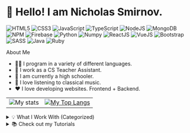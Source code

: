 # 👋 Hello! I am Nicholas Smirnov.

![HTML5](https://img.shields.io/badge/-HTML5/HTML-FF8B09?logo=html5&logoColor=white&style=for-the-badge) 
![CSS3](https://img.shields.io/badge/-CSS3/CSS-0923FF?logo=css3&logoColor=white&style=for-the-badge) 
![JavaScript](https://img.shields.io/badge/-JavaScript-FFA909?logo=JavaScript&logoColor=white&style=for-the-badge) 
![TypeScript](https://img.shields.io/badge/-Typescript-blue?logo=Typescript&logoColor=white&style=for-the-badge)
![NodeJS](https://img.shields.io/badge/-NodeJS-22BD00?logo=nodedotjs&logoColor=white&style=for-the-badge) 
![MongoDB](https://img.shields.io/badge/-MongoDB-22BD00?logo=MongoDB&logoColor=white&style=for-the-badge) 
![NPM](https://img.shields.io/badge/-NPM-darkred?logo=npm&logoColor=white&style=for-the-badge)
![Firebase](https://img.shields.io/badge/-Firebase-FF8B09?logo=Firebase&logoColor=white&style=for-the-badge) 
![Python](https://img.shields.io/badge/-Python-darkblue?logo=Python&logoColor=white&style=for-the-badge)
![Numpy](https://img.shields.io/badge/-Numpy-teal?logo=Numpy&logoColor=white&style=for-the-badge)
![ReactJS](https://img.shields.io/badge/-ReactJs-33BBFF?logo=react&logoColor=white&style=for-the-badge) 
![VueJS](https://img.shields.io/badge/-VUE.JS-22BD00?logo=vuedotjs&logoColor=white&style=for-the-badge) 
![Bootstrap](https://img.shields.io/badge/-Bootstrap-purple?logo=Bootstrap&logoColor=white&style=for-the-badge) 
![SASS](https://img.shields.io/badge/-Sass-E75480?logo=sass&logoColor=white&style=for-the-badge)
![Java](https://img.shields.io/badge/-Java-red?logo=Java&logoColor=white&style=for-the-badge) 
![Ruby](https://img.shields.io/badge/-Ruby-darkred?logo=Ruby&logoColor=white&style=for-the-badge)
<!--
![C#](https://img.shields.io/badge/-C++-22BD00?logo=csharp&logoColor=white&style=for-the-badge)
![C++](https://img.shields.io/badge/-C++-blue?logo=c%2B%2B&logoColor=white&style=for-the-badge)
-->
About Me

 - 👨‍💻 I program in a variety of different languages.
 - 💼 I work as a CS Teacher Assistant.
 - 🏫 I am currently a high schooler.
 - 🎵 I love listening to classical music.
 - ❤️ I love developing websites. Frontend + Backend.

| | |
| --- | ---|
| ![My stats](https://github-readme-stats.vercel.app/api?username=Nicholas-Smirnov&show_icons=true&theme=dark) | [![My Top Langs](https://github-readme-stats.vercel.app/api/top-langs/?username=Nicholas-Smirnov&langs_count=3&theme=dark)](https://github.com/Nicholas-Smirnov/github-readme-stats) |

<details><summary>💡 What I Work With (Categorized)</summary>

### Categorized Languages

 
| Categories Type | List |
| --- | --- |
| FrontEnd Development | ![HTML5](https://img.shields.io/badge/-HTML5-FF8B09?logo=html5&logoColor=white&style=for-the-badge) ![HTML](https://img.shields.io/badge/-HTML-FF8B09?logo=html5&logoColor=white&style=for-the-badge) ![CSS3](https://img.shields.io/badge/-CSS3-0923FF?logo=css3&logoColor=white&style=for-the-badge) ![CSS](https://img.shields.io/badge/-CSS-0923FF?logo=css3&logoColor=white&style=for-the-badge) ![JavaScript](https://img.shields.io/badge/-JavaScript-FFA909?logo=JavaScript&logoColor=white&style=for-the-badge) ![TypeScript](https://img.shields.io/badge/-Typescript-blue?logo=Typescript&logoColor=white&style=for-the-badge) |
| BackEnd Development | ![NodeJS](https://img.shields.io/badge/-NodeJS-22BD00?logo=nodedotjs&logoColor=white&style=for-the-badge) ![NPM](https://img.shields.io/badge/-NPM-darkred?logo=npm&logoColor=white&style=for-the-badge) ![Python](https://img.shields.io/badge/-Python-darkblue?logo=Python&logoColor=white&style=for-the-badge) |
| Frameworks (and more...) | ![ReactJS](https://img.shields.io/badge/-ReactJs-33BBFF?logo=react&logoColor=white&style=for-the-badge) ![VueJS](https://img.shields.io/badge/-VUE.JS-22BD00?logo=vuedotjs&logoColor=white&style=for-the-badge) ![Bootstrap](https://img.shields.io/badge/-Bootstrap-purple?logo=Bootstrap&logoColor=white&style=for-the-badge) ![SASS](https://img.shields.io/badge/-Sass-E75480?logo=sass&logoColor=white&style=for-the-badge) |
| Programming Languages | ![Java](https://img.shields.io/badge/-Java-red?logo=Java&logoColor=white&style=for-the-badge) ![Ruby](https://img.shields.io/badge/-Ruby-darkred?logo=Ruby&logoColor=white&style=for-the-badge) <!--![C#](https://img.shields.io/badge/-C++-22BD00?logo=csharp&logoColor=white&style=for-the-badge) ![C++](https://img.shields.io/badge/-C++-blue?logo=c%2B%2B&logoColor=white&style=for-the-badge)-->
  
</p>
</details>

<details><summary> 📚 Check out my Tutorials </summary>

### Basic Tutorials
 
| Programming Language | Tutorial Repository | Programming Language | Tutorial Repository |
| --- | --- | --- | --- |
| Python | [![Readme Card](https://github-readme-stats.vercel.app/api/pin/?username=Nicholas-Smirnov&repo=github-readme-stats&theme=dark)](https://github.com/Nicholas-Smirnov/Learn-Python) | Ruby | [![Readme Card](https://github-readme-stats.vercel.app/api/pin/?username=anuraghazra&repo=github-readme-stats&theme=dark)](https://github.com/anuraghazra/github-readme-stats) | 
| Java | [![Readme Card](https://github-readme-stats.vercel.app/api/pin/?username=anuraghazra&repo=github-readme-stats&theme=dark)](https://github.com/anuraghazra/github-readme-stats) | JavaScript | [![Readme Card](https://github-readme-stats.vercel.app/api/pin/?username=anuraghazra&repo=github-readme-stats&theme=dark)](https://github.com/anuraghazra/github-readme-stats)

### Intermediate Tutorials
 
</details>
